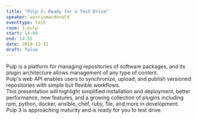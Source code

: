 ```yaml
---
title: "Pulp 3: Ready for a Test Drive"
speaker: austinmacdonald
eventtype: talk
room: 3.pulp
start: 14:00
end: 14:55
date: 2018-12-31
draft: false
---
```


Pulp is a platform for managing repositories of software packages, and its plugin architecture allows management of any type of content.  
Pulp's web API enables users to synchronize, upload, and publish versioned repositories with simple but flexible workflows.  
This presentation will highlight simplified installation and deployment, better performance, new features,
and a growing collection of plugins including rpm, python, docker, ansible, chef, ruby, file, and more in development.  
Pulp 3 is approaching maturity and is ready for you to test drive.  

